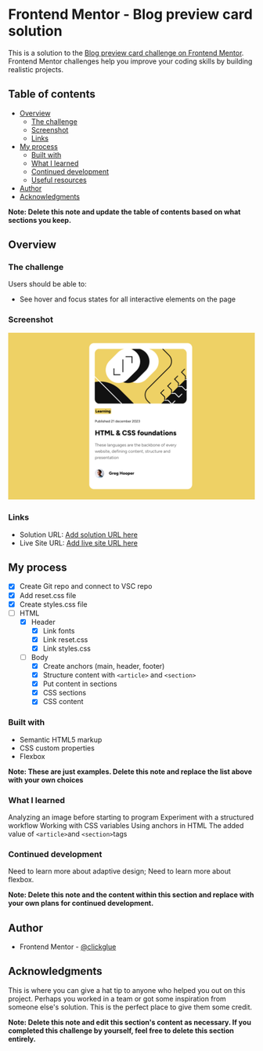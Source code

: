 # Frontend Mentor - Blog preview card solution

This is a solution to the [Blog preview card challenge on Frontend Mentor](https://www.frontendmentor.io/challenges/blog-preview-card-ckPaj01IcS). Frontend Mentor challenges help you improve your coding skills by building realistic projects. 

## Table of contents

- [Overview](#overview)
  - [The challenge](#the-challenge)
  - [Screenshot](#screenshot)
  - [Links](#links)
- [My process](#my-process)
  - [Built with](#built-with)
  - [What I learned](#what-i-learned)
  - [Continued development](#continued-development)
  - [Useful resources](#useful-resources)
- [Author](#author)
- [Acknowledgments](#acknowledgments)

**Note: Delete this note and update the table of contents based on what sections you keep.**

## Overview

### The challenge

Users should be able to:

- See hover and focus states for all interactive elements on the page

### Screenshot

![](./Screenshot%202024-09-28%20at%2015.23.09.png)

### Links

- Solution URL: [Add solution URL here](https://your-solution-url.com)
- Live Site URL: [Add live site URL here](https://clickglue.github.io/blog-post/)

## My process

- [x] Create Git repo and connect to VSC repo
- [x] Add reset.css file
- [x] Create styles.css file
- [ ] HTML
  - [x] Header
    - [x] Link fonts
    - [x] Link reset.css
    - [x] Link styles.css
  - [ ] Body
    - [x] Create anchors (main, header, footer)
    - [x] Structure content with ```<article>``` and ```<section>```
    - [x] Put content in sections
    - [x] CSS sections
    - [x] CSS content

### Built with

- Semantic HTML5 markup
- CSS custom properties
- Flexbox

**Note: These are just examples. Delete this note and replace the list above with your own choices**

### What I learned

Analyzing an image before starting to program
Experiment with a structured workflow
Working with CSS variables
Using anchors in HTML
The added value of ```<article>```and ```<section>```tags

### Continued development

Need to learn more about adaptive design;
Need to learn more about flexbox.

**Note: Delete this note and the content within this section and replace with your own plans for continued development.**

## Author

- Frontend Mentor - [@clickglue](https://www.frontendmentor.io/profile/clickglue)


## Acknowledgments

This is where you can give a hat tip to anyone who helped you out on this project. Perhaps you worked in a team or got some inspiration from someone else's solution. This is the perfect place to give them some credit.

**Note: Delete this note and edit this section's content as necessary. If you completed this challenge by yourself, feel free to delete this section entirely.**
